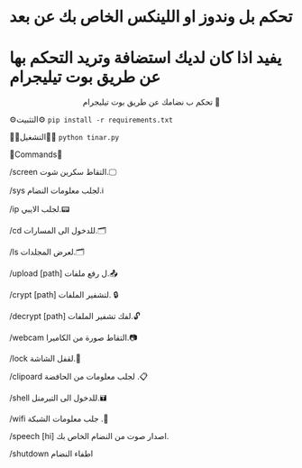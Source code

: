# تحكم بل وندوز او اللينكس الخاص بك عن بعد


# يفيد اذا كان لديك استضافة وتريد التحكم بها عن طريق بوت تيليجرام
<p align="center">
تحكم ب نضامك عن طريق بوت تيليجرام 👀




 
⚙️التثبيت⚙️
`
pip install -r requirements.txt
`


🏃🏼التشغيل🏃🏼
`
python tinar.py 
`


📣Commands📣

/screen التقاط سكرين شوت.🖵

/sys لجلب معلومات النضام.ℹ️

/ip لجلب الايبي.📟

/cd للدخول الى المسارات.🗂️

/ls لعرض المجلدات.🗂️

/upload [path] ل رفع ملفات.📤

/crypt [path] لتشفير الملفات. 🔒

/decrypt [path] لفك تشفير الملفات.🔓

/webcam التقاط صورة من الكاميرا.📷

/lock لقفل الشاشة.🔑

/clipoard لجلب معلومات من الحافضة .📋

/shell للدخول الى التيرمنل.🖬

/wifi جلب معلومات الشبكة .📶

/speech [hi]  اصدار صوت من النضام الخاص بك.

/shutdown  اطفاء النضام